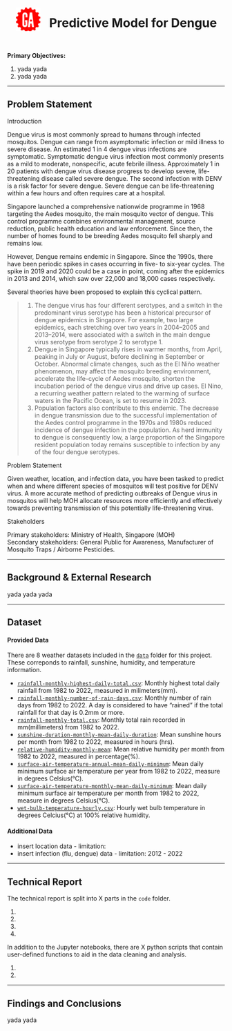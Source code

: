 <img src="./images/GA-logo.png" style="float: left; margin: 20px; height: 55px">

# Predictive Model for Dengue

<br>

    
**Primary Objectives:**

1. yada yada
2. yada yada

----

## Problem Statement

Introduction <br>

Dengue virus is most commonly spread to humans through infected mosquitos. Dengue can range from asymptomatic infection or mild illness to severe disease. An estimated 1 in 4 dengue virus infections are symptomatic. Symptomatic dengue virus infection most commonly presents as a mild to moderate, nonspecific, acute febrile illness. Approximately 1 in 20 patients with dengue virus disease progress to develop severe, life-threatening disease called severe dengue. The second infection with DENV is a risk factor for severe dengue. Severe dengue can be life-threatening within a few hours and often requires care at a hospital.

Singapore launched a comprehensive nationwide programme in 1968 targeting the Aedes mosquito, the main mosquito vector of dengue. This control programme combines environmental management, source reduction, public health education and law enforcement. Since then, the number of homes found to be breeding Aedes mosquito fell sharply and remains low.

However, Dengue remains endemic in Singapore. Since the 1990s, there have been periodic spikes in cases occurring in five- to six-year cycles. The spike in 2019 and 2020 could be a case in point, coming after the epidemics in 2013 and 2014, which saw over 22,000 and 18,000 cases respectively. 

Several theories have been proposed to explain this cyclical pattern. <br> 
> 1. The dengue virus has four different serotypes, and a switch in the predominant virus serotype has been a historical precursor of dengue epidemics in Singapore. For example, two large epidemics, each stretching over two years in 2004–2005 and 2013–2014, were associated with a switch in the main dengue virus serotype from serotype 2 to serotype 1.
> 2. Dengue in Singapore typically rises in warmer months, from April, peaking in July or August, before declining in September or October. Abnormal climate changes, such as the El Niño weather phenomenon, may affect the mosquito breeding environment, accelerate the life-cycle of Aedes mosquito, shorten the incubation period of the dengue virus and drive up cases. El Nino, a recurring weather pattern related to the warming of surface waters in the Pacific Ocean, is set to resume in 2023. 
> 3. Population factors also contribute to this endemic. The decrease in dengue transmission due to the successful implementation of the Aedes control programme in the 1970s and 1980s reduced incidence of dengue infection in the population. As herd immunity to dengue is consequently low, a large proportion of the Singapore resident population today remains susceptible to infection by any of the four dengue serotypes.

Problem Statement <br>

Given weather, location, and infection data, you have been tasked to predict when and where different species of mosquitos will test positive for DENV virus. A more accurate method of predicting outbreaks of Dengue virus in mosquitos will help MOH allocate resources more efficiently and effectively towards preventing transmission of this potentially life-threatening virus.

Stakeholders <br>

Primary stakeholders: Ministry of Health, Singapore (MOH) <br>
Secondary stakeholders: General Public for Awareness, Manufacturer of Mosquito Traps / Airborne Pesticides.

----

## Background & External Research

yada yada yada

----
## Dataset

#### Provided Data

There are 8 weather datasets included in the [`data`](./data/) folder for this project. These correponds to rainfall, sunshine, humidity, and temperature information. 

* [`rainfall-monthly-highest-daily-total.csv`](./data/rainfall-monthly-highest-daily-total.csv): Monthly highest total daily rainfall from 1982 to 2022, measured in milimeters(mm).
* [`rainfall-monthly-number-of-rain-days.csv`](./data/rainfall-monthly-number-of-rain-days.csv): Monthly number of rain days from 1982 to 2022. A day is considered to have “rained” if the total rainfall for that day is 0.2mm or more.
* [`rainfall-monthly-total.csv`](./data/rainfall-monthly-total.csv): Monthly total rain recorded in mm(millimeters) from 1982 to 2022.
* [`sunshine-duration-monthly-mean-daily-duration`](./data/sunshine-duration-monthly-mean-daily-duration.csv): Mean sunshine hours per month from 1982 to 2022, measured in hours (hrs).
* [`relative-humidity-monthly-mean`](./data/relative-humidity-monthly-mean.csv): Mean relative humidity per month from 1982 to 2022, measured in percentage(%).
* [`surface-air-temperature-annual-mean-daily-minimum`](./data/surface-air-temperature-annual-mean-daily-minimum.csv): Mean daily minimum surface air temperature per year from 1982 to 2022, measure in degrees Celsius(°C).
* [`surface-air-temperature-monthly-mean-daily-minimum`](./data/surface-air-temperature-monthly-mean-daily-minimum.csv): Mean daily minimum surface air temperature per month from 1982 to 2022, measure in degrees Celsius(°C).
* [`wet-bulb-temperature-hourly.csv`](./data/wet-bulb-temperature-hourly.csv): Hourly wet bulb temperature in degrees Celcius(°C) at 100% relative humidity.

#### Additional Data

* insert location data - limitation: 
* insert infection (flu, dengue) data - limitation: 2012 - 2022

----
## Technical Report

The technical report is split into X parts in the `code` folder.

1.
2.
3.
4.

In addition to the Jupyter notebooks, there are X python scripts that contain user-defined functions to aid in the data cleaning and analysis.

1.
2.

----
## Findings and Conclusions

yada yada
